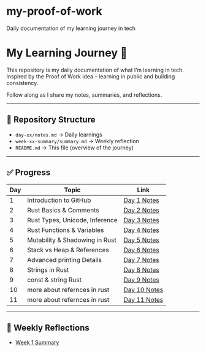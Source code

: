 # my-proof-of-work
Daily documentation of my learning journey in tech

# My Learning Journey 🚀

This repository is my daily documentation of what I’m learning in tech.  
Inspired by the Proof of Work idea – learning in public and building consistency.  

Follow along as I share my notes, summaries, and reflections.

---

## 📂 Repository Structure
- `day-xx/notes.md` → Daily learnings
- `week-xx-summary/summary.md` → Weekly reflection
- `README.md` → This file (overview of the journey)

---

## ✅ Progress

| Day | Topic | Link |
|-----|-------|------|
| 1 | Introduction to GitHub | [Day 1 Notes](day-01/notes.md) |
| 2 | Rust Basics & Comments | [Day 2 Notes](day-02/notes.md) |
| 3 | Rust Types, Unicode, Inference | [Day 3 Notes](day-03/notes.md) |
| 4 | Rust Functions & Variables | [Day 4 Notes](day-04/notes.md) |
| 5 | Mutability & Shadowing in Rust | [Day 5 Notes](day-05/notes.md) |
| 6 | Stack vs Heap & References | [Day 6 Notes](day-06/notes.md) |
| 7 | Advanced printing Details |  [Day 7 Notes](day-07/notes.md) |
| 8 | Strings in Rust | [Day 8 Notes](day-08/notes.md) |
| 9 | const & string Rust | [Day 9 Notes](day-09/notes.md) |
| 10 | more about refernces in rust | [Day 10 Notes](day-10/notes.md) |
| 11 | more about refernces in rust | [Day 11 Notes](day-11/notes.md) |


---

## 📅 Weekly Reflections
- [Week 1 Summary](week-01-summary/summary.md)
